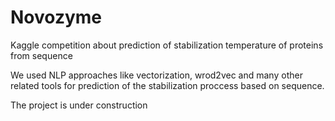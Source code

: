 # Novozyme
Kaggle competition about prediction of stabilization temperature of proteins from sequence

We used NLP approaches like vectorization, wrod2vec and many other related tools for prediction of the stabilization proccess based on sequence.

The project is under construction
